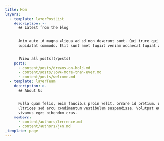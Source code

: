```yaml
---
title: Hom
layers:
  - template: layerPostList
    description: >-
      ## Latest from the blog


      Anim aute id magna aliqua ad ad non deserunt sunt. Qui irure qui lorem
      cupidatat commodo. Elit sunt amet fugiat veniam occaecat fugiat aliqua.


      [View all posts](/posts)
    posts:
      - content/posts/dreams-on-hold.md
      - content/posts/love-more-than-ever.md
      - content/posts/welcome.md
  - template: layerTeam
    description: >-
      ## About Us


      Nulla quam felis, enim faucibus proin velit, ornare id pretium. Augue
      ultrices sed arcu condimentum vestibulum suspendisse. Volutpat eu faucibus
      vivamus eget bibendum cras.
    members:
      - content/authors/terrence.md
      - content/authors/jen.md
_template: page
---
```


